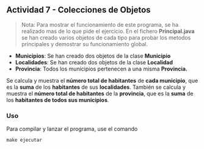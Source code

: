 ## Actividad 7 - Colecciones de Objetos

> Nota: Para mostrar el funcionamiento de este programa, se ha realizado mas de lo que pide el ejercicio. En el fichero **Principal.java** se han creado varios objetos de cada tipo para probar los metodos principales y demostrar su funcionamiento global.

- **Municipios**: Se han creado dos objetos de la clase **Municipio**
- **Localidades**: Se han creado dos objetos de la clase **Localidad**
- **Provincia**: Todos los municipios pertenecen a una misma **Provincia.**

Se calcula y muestra el **número total de habitantes** de **cada municipio**, que es la **suma** de los **habitantes** de sus **localidades**.
También se calcula y muestra el **número total de habitantes** de la **provincia**, que es la **suma** de los **habitantes de todos sus municipios**.

### Uso

Para compilar y lanzar el programa, use el comando

```
make ejecutar
```
